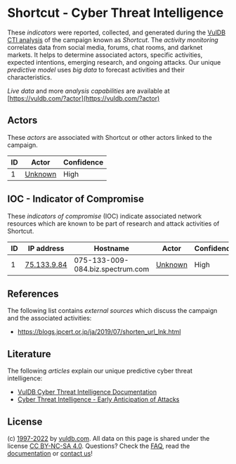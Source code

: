 # Shortcut - Cyber Threat Intelligence

These _indicators_ were reported, collected, and generated during the [VulDB CTI analysis](https://vuldb.com/?kb.cti) of the campaign known as _Shortcut_. The _activity monitoring_ correlates data from social media, forums, chat rooms, and darknet markets. It helps to determine associated actors, specific activities, expected intentions, emerging research, and ongoing attacks. Our unique _predictive model_ uses _big data_ to forecast activities and their characteristics.

_Live data_ and more _analysis capabilities_ are available at [https://vuldb.com/?actor](https://vuldb.com/?actor)

## Actors

These _actors_ are associated with Shortcut or other actors linked to the campaign.

ID | Actor | Confidence
-- | ----- | ----------
1 | [Unknown](https://vuldb.com/?actor.unknown) | High

## IOC - Indicator of Compromise

These _indicators of compromise_ (IOC) indicate associated network resources which are known to be part of research and attack activities of Shortcut.

ID | IP address | Hostname | Actor | Confidence
-- | ---------- | -------- | ----- | ----------
1 | [75.133.9.84](https://vuldb.com/?ip.75.133.9.84) | 075-133-009-084.biz.spectrum.com | [Unknown](https://vuldb.com/?actor.unknown) | High

## References

The following list contains _external sources_ which discuss the campaign and the associated activities:

* https://blogs.jpcert.or.jp/ja/2019/07/shorten_url_lnk.html

## Literature

The following _articles_ explain our unique predictive cyber threat intelligence:

* [VulDB Cyber Threat Intelligence Documentation](https://vuldb.com/?kb.cti)
* [Cyber Threat Intelligence - Early Anticipation of Attacks](https://www.scip.ch/en/?labs.20201022)

## License

(c) [1997-2022](https://vuldb.com/?kb.changelog) by [vuldb.com](https://vuldb.com/?kb.about). All data on this page is shared under the license [CC BY-NC-SA 4.0](https://creativecommons.org/licenses/by-nc-sa/4.0/). Questions? Check the [FAQ](https://vuldb.com/?kb.faq), read the [documentation](https://vuldb.com/?kb) or [contact us](https://vuldb.com/?contact)!
